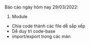 Báo cáo ngày hôm nay 29/03/2022:
1. Module
+ Chia code thành các file dễ sắp xếp
+ Dễ duy trì code-base
+ import/export trong các màn
